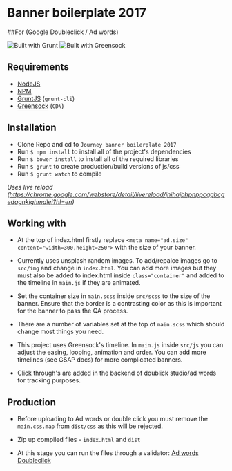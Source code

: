 # Banner boilerplate 2017
##For (Google Doubleclick / Ad words)

![Built with Grunt](https://cdn.gruntjs.com/builtwith.png)
![Built with Greensock](https://img.shields.io/badge/Built%20with-Greensock-brightgreen.svg)



## Requirements
* [NodeJS](http://nodejs.org/)
* [NPM](https://www.npmjs.org/)
* [GruntJS](http://gruntjs.com/) (`grunt-cli`)
* [Greensock](http://www.greensock.com/) (`CDN`)

## Installation
* Clone Repo and cd to `Journey banner boilerplate 2017`
* Run `$ npm install` to install all of the project's dependencies
* Run `$ bower install` to install all of the required libraries
* Run `$ grunt` to create production/build versions of js/css
* Run `$ grunt watch` to compile

*Uses live reload (https://chrome.google.com/webstore/detail/livereload/jnihajbhpnppcggbcgedagnkighmdlei?hl=en)*

## Working with
* At the top of index.html firstly replace `<meta name="ad.size" content="width=300,height=250">` with the size of your banner.

* Currently uses unsplash random images. To add/repalce images go to `src/img` and change in `index.html`. You can add more images but they must also be added to index.html inside `class="container"` and added to the timeline in `main.js` if they are animated.

* Set the container size in `main.scss` inside `src/scss` to the size of the banner. Ensure that the border is a contrasting color as this is important for the banner to pass the QA process.

* There are a number of variables set at the top of `main.scss` which should change most things you need.

* This project uses Greensock's timeline. In `main.js` inside `src/js` you can adjust the easing, looping, animation and order. You can add more timelines (see GSAP docs) for more complicated banners. 

* Click through's are added in the backend of doublick studio/ad words for tracking purposes.

## Production

* Before uploading to Ad words or double click you must remove the `main.css.map` from `dist/css` as this will be rejected.

* Zip up compiled files - `index.html` and  `dist` 

* At this stage you can run the files through a validator:
[Ad words](https://h5validator.appspot.com/adwords#/asset) 
[Doubleclick](https://h5validator.appspot.com/dcm#/asset) 






